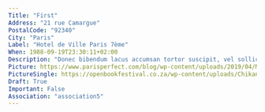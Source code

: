 ```yaml
---
Title: "First"
Address: "21 rue Camargue"
PostalCode: "92340"
City: "Paris"
Label: "Hotel de Ville Paris 7ème"
When: 1988-09-19T23:30:11+02:00
Description: "Donec bibendum lacus accumsan tortor suscipit, vel sollicitudin velit eleifend. Etiam convallis tempus tempor."
Picture: https://www.parisperfect.com/blog/wp-content/uploads/2019/04/Most-Beautiful-Bridges-in-Paris-by-Paris-Perfect-Pont-Alexandre-III.jpg
PictureSingle: https://openbookfestival.co.za/wp-content/uploads/Chikane-Breaking-a-Rainbow-300x500.jpg
Draft: True
Important: False
Association: "association5"
---
```

